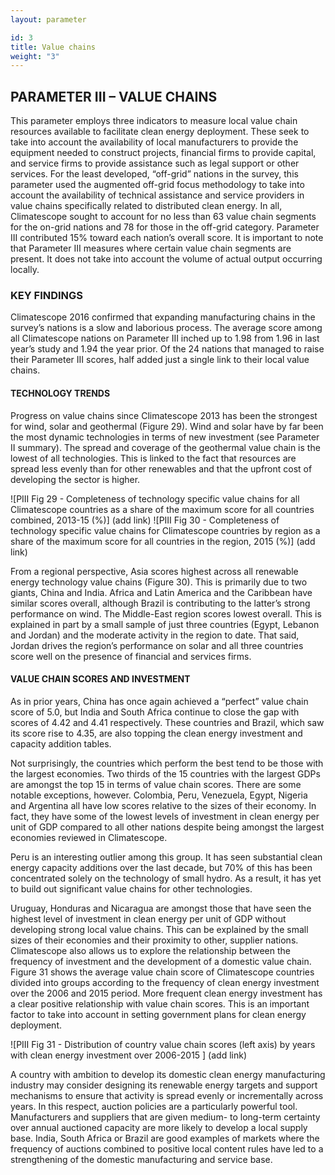 ```yaml
---
layout: parameter

id: 3
title: Value chains
weight: "3"
---
```

## PARAMETER III – VALUE CHAINS

This parameter employs three indicators to measure local value chain resources available to facilitate clean energy deployment. These seek to take into account the availability of local manufacturers to provide the equipment needed to construct projects, financial firms to provide capital, and service firms to provide assistance such as legal support or other services. 
For the least developed, “off-grid” nations in the survey, this parameter used the augmented off-grid focus methodology to take into account the availability of technical assistance and service providers in value chains specifically related to distributed clean energy. In all, Climatescope sought to account for no less than 63 value chain segments for the on-grid nations and 78 for those in the off-grid category. Parameter III contributed 15% toward each nation’s overall score.
It is important to note that Parameter III measures where certain value chain segments are present. It does not take into account the volume of actual output occurring locally.

### KEY FINDINGS

Climatescope 2016 confirmed that expanding manufacturing chains in the survey’s nations is a slow and laborious process. The average score among all Climatescope nations on Parameter III inched up to 1.98 from 1.96 in last year’s study and 1.94 the year prior. Of the 24 nations that managed to raise their Parameter III scores, half added just a single link to their local value chains. 

#### TECHNOLOGY TRENDS 

Progress on value chains since Climatescope 2013 has been the strongest for wind, solar and geothermal (Figure 29). Wind and solar have by far been the most dynamic technologies in terms of new investment (see Parameter II summary). The spread and coverage of the geothermal value chain is the lowest of all technologies. This is linked to the fact that resources are spread less evenly than for other renewables and that the upfront cost of developing the sector is higher.

![PIII Fig 29 - Completeness of technology specific value chains for all Climatescope countries as a share of the maximum score for all countries combined, 2013-15 (%)] (add link)
![PIII Fig 30 - Completeness of technology specific value chains for Climatescope countries by region as a share of the maximum score for all countries in the region, 2015 (%)] (add link)

From a regional perspective, Asia scores highest across all renewable energy technology value chains (Figure 30). This is primarily due to two giants, China and India. Africa and Latin America and the Caribbean have similar scores overall, although Brazil is contributing to the latter’s strong performance on wind. The Middle-East region scores lowest overall. This is explained in part by a small sample of just three countries (Egypt, Lebanon and Jordan) and the moderate activity in the region to date. That said, Jordan drives the region’s performance on solar and all three countries score well on the presence of financial and services firms. 

#### VALUE CHAIN SCORES AND INVESTMENT

As in prior years, China has once again achieved a “perfect” value chain score of 5.0, but India and South Africa continue to close the gap with scores of 4.42 and 4.41 respectively. These countries and Brazil, which saw its score rise to 4.35, are also topping the clean energy investment and capacity addition tables. 

Not surprisingly, the countries which perform the best tend to be those with the largest economies. Two thirds of the 15 countries with the largest GDPs are amongst the top 15 in terms of value chain scores. 
There are some notable exceptions, however. Colombia, Peru, Venezuela, Egypt, Nigeria and Argentina all have low scores relative to the sizes of their economy. In fact, they have some of the lowest levels of investment in clean energy per unit of GDP compared to all other nations despite being amongst the largest economies reviewed in Climatescope. 

Peru is an interesting outlier among this group. It has seen substantial clean energy capacity additions over the last decade, but 70% of this has been concentrated solely on the technology of small hydro. As a result, it has yet to build out significant value chains for other technologies.

Uruguay, Honduras and Nicaragua are amongst those that have seen the highest level of investment in clean energy per unit of GDP without developing strong local value chains. This can be explained by the small sizes of their economies and their proximity to other, supplier nations. 
Climatescope also allows us to explore the relationship between the frequency of investment and the development of a domestic value chain. Figure 31 shows the average value chain score of Climatescope countries divided into groups according to the frequency of clean energy investment over the 2006 and 2015 period. More frequent clean energy investment has a clear positive relationship with value chain scores. This is an important factor to take into account in setting government plans for clean energy deployment.    

![PIII Fig 31 - Distribution of country value chain scores (left axis) by years with clean energy investment over 2006-2015 ] (add link)

A country with ambition to develop its domestic clean energy manufacturing industry may consider designing its renewable energy targets and support mechanisms to ensure that activity is spread evenly or incrementally across years. In this respect, auction policies are a particularly powerful tool.  Manufacturers and suppliers that are given medium- to long-term certainty over annual auctioned capacity are more likely to develop a local supply base. India, South Africa or Brazil are good examples of markets where the frequency of auctions combined to positive local content rules have led to a strengthening of the domestic manufacturing and service base. 
